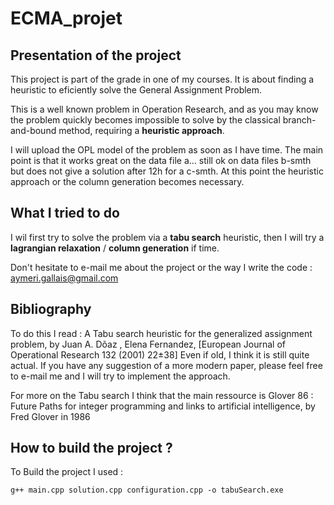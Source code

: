 # ECMA_projet

## Presentation of the project
This project is part of the grade in one of my courses. It is about finding a heuristic to eficiently solve the General Assignment Problem.

This is a well known problem in Operation Research, and as you may know the problem quickly becomes impossible to solve by the classical branch-and-bound method, requiring a **heuristic approach**.

I will upload the OPL model of the problem as soon as I have time. The main point is that it works great on the data file a... still ok on data files b-smth but does not give a solution after 12h for a c-smth. At this point the heuristic approach or the column generation becomes necessary. 

## What I tried to do

I wil first try to solve the problem via a **tabu search** heuristic, then I will try a **lagrangian relaxation** / **column generation** if time.

Don't hesitate to e-mail me about the project or the way I write the code : aymeri.gallais@gmail.com

## Bibliography

To do this I read :
A Tabu search heuristic for the generalized assignment problem, by Juan A. Dõaz , Elena Fernandez, [European Journal of Operational Research 132 (2001) 22±38]
Even if old, I think it is still quite actual. If you have any suggestion of a more modern paper, please feel free to e-mail me and I will try to implement the approach.


For more on the Tabu search I think that the main ressource is Glover 86 : Future Paths for integer programming and links to artificial intelligence, by Fred Glover in 1986

## How to build the project ?
 To Build the project I used :
```
g++ main.cpp solution.cpp configuration.cpp -o tabuSearch.exe
```
